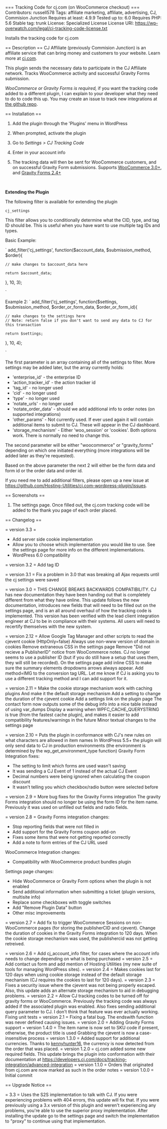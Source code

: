 === Tracking Code for cj.com (on WooCommerce checkout) ===
Contributors: russell578
Tags: affiliate marketing, affiliate, advertising, CJ, Commision Junction
Requires at least: 4.9.9
Tested up to: 6.0
Requires PHP: 5.6
Stable tag: trunk
License: Specialized License
License URI: https://wp-overwatch.com/legal/cj-tracking-code-license.txt

Installs the tracking code for cj.com

== Description ==
CJ Affiliate (previously Commision Junction) is an affiliate service that can bring money and customers to your website. Learn more at [cj.com](cj.com).

This plugin sends the necessary data to participate in the CJ Affiliate network. Tracks WooCommerce activity and successful Gravity Forms submission.

*WooCommerce or Gravity Forms is required,* if you want the tracking code added to a different plugin, I can explain to your developer what they need to do to code this up. You may create an issue to track new integrations at [the github repo](https://github.com/Hosting-Utilities/cj.com-wordpress-plugin/issues).

== Installation ==

1) Add the plugin through the 'Plugins' menu in WordPress

2) When prompted, activate the plugin

3) Go to *Settings > CJ Tracking Code*

4) Enter in your account info

5) The tracking data will then be sent for WooCommerce customers, and on successful Gravity Form submissions.
Supports [WooCommerce 3.0+](https://wordpress.org/plugins/woocommerce/#installation), and [Gravity Forms 2.4+](https://www.gravityforms.com/)

<br/>

**Extending the Plugin**

The following filter is available for extending the plugin

`cj_settings`

This filter allows you to conditionally determine what the CID, type, and tag ID should be. This is useful when you have want to use multiple tag IDs and types.

Basic Example:

`
add_filter('cj_settings', function($account_data, $submission_method, $order){

    // make changes to $account_data here

    return $account_data;
}, 10, 3);

`

Example 2:
`
add_filter('cj_settings', function($settings, $submission_method, $order_or_form_data, $order_or_form_id){

    // make changes to the settings here
    // Note: return false if you don't want to send any data to CJ for this transaction

    return $settings;
}, 10, 4);

`

The first parameter is an array containing all of the settings to filter.
More settings may be added later, but the array currently holds:

* 'enterprise_id' - the enterprise ID
* 'action_tracker_id' - the action tracker id
* 'tag_id' - no longer used
* 'cid' - no longer used
* 'type' - no longer used
* 'notate_urls' - no longer used
* 'notate_order_data' - should we add additional info to order notes (on supported integrations)
* 'other_params' - Not currently used. If ever used again it will contain additional items to submit to CJ. These will appear in the CJ dashboard.
* 'storage_mechanism' - Either 'woo_session' or 'cookies'. Both options work. There is normally no need to change this.
<!--* 'limit_gravity_forms' - When true enables the next setting
* 'enabled_gravity_forms' - when limit_gravity_forms is true, CJ will only be active for forms IDs in this array. Otherwise it is active on all payment forms.
* 'blank_field_handling' - can be set to either 'ignore_blank_fields', 'ignore_0_dollar_items', or 'report_all_fields' to determine if those type of fields should be reported to CJ. The default is to report all items.-->

The second parameter will be either "woocommerce" or "gravity_forms" depending on which one initiated everything (more integrations will be added later as they're requested).

Based on the above parameter the next 2 will either be the form data and form id or the order data and order id.


If you need me to add additional filters, please open up a new issue at https://github.com/Hosting-Utilities/cj.com-wordpress-plugin/issues.

== Screenshots ==

1. The settings page. Once filled out, the cj.com tracking code will be added to the thank you page of each order placed.

== Changelog ==

= version 3.3 =
- Add server side cookie implementation
- Allow you to choose which implementation you would like to use. See the settings page for more info on the different implementations.
- WordPress 6.0 compatibility

= version 3.2 =
Add tag ID

= version 3.1 =
Fix a problem in 3.0 that was breaking all Ajax requests until the cj settings were saved

= version 3.0 =
THIS CHANGE BREAKS BACKWARDS COMPATIBILITY.
CJ has new documentation they have been handing out that is completely different from what they have online.
This update follows the new documentation, introduces new fields that will need to be filled out on the settings page, and is an all around overhaul of how the tracking code is implemented. This version has been verified with the lead client integration engineer at CJ to be in compliance with their systems. All users will need to recertify themselves with the new system.

= version 2.12 =
Allow Google Tag Manager and other scripts to read the cjevent cookie (HttpOnly=false)
Always use non-www version of domain in cookies
Remove extraneous CSS in the settings page
Remove "Did not recieve a PublisherID" notice from WooCommerce notes. CJ no longer seems to use a publisher ID (but if you do still have a setup that uses them, they will still be recorded).
On the settings page add inline CSS to make sure the summary elements dropdowns arrows always appear.
Add method=IMG to the conversion tag URL. Let me know if CJ is asking you to use a different tracking method and I can add support for it.

= version 2.11 =
Make the cookie storage mechanism work with caching plugins
And make it the default storage mechanism
Add a setting to change the duration of the cjevent cookie
Add a settings link on the plugin page
The contact form now outputs some of the debug info into a nice table instead of using var_dumps
Display a warning when WPFC_CACHE_QUERYSTRING is true (from the fastest cache plugin), and makes it easier to add compatibility features/warnings in the future
Minor textual changes to the settings page

= version 2.10 =
Puts the plugin in conformance with CJ's new rules on what characters are allowed in item names
In WordPress 5.5+ the plugin will only send data to CJ in production environments (the environment is determined by the wp_get_environment_type function)
Gravity Form Integration fixes:
 * The setting to limit which forms are used wasn't saving
 * It was sending a CJ Event of 1 instead of the actual CJ Event
 * Decimal numbers were being ignored when calculating the coupon discount
 * It wasn't telling you which checkbox/radio button were selected before

= version 2.9 =
More bug fixes for the Gravity Forms integration
The gravity Forms integration should no longer be using the form ID for the item name. Previously it was used on unfilled out fields and radio fields.

= version 2.8 =
Gravity Forms integration changes:
* Stop reporting fields that were not filled in
* Add support for the Gravity Forms coupon add-on
* Fixes some items that were not getting reported correctly
* Add a note to form entries of the CJ URL used

WooCommerce Integration changes:
* Compatibility with WooCommerce product bundles plugin

Settings page changes:
 * Hide WooCommerce or Gravity Form options when the plugin is not enabled
 * Send additional information when submitting a ticket (plugin versions, multisite info)
 * Replace some checkboxes with toggle switches
 * Add "Remove Plugin Data" button
 * Other misc improvements

= version 2.7 =
Add fix to trigger WooCommerce Sessions on non-WooCommerce pages (for storing the publisherCID and cjevent).
Change the duration of cookies in the Gravity Forms integration to 120 days.
When the cookie storage mechanism was used, the publishercid was not getting retreived.

= version 2.6 =
Add cj_account_info filter, for cases where the account info needs to change depending on what is being purchased
= version 2.5 =
Add contact us form and add mention of Hosting Utilities (my new suite of tools for managing WordPress sites).
= version 2.4 =
Makes cookies last for 120 days when using cookie storage instead of the default storage mechanism (CJ requires the cookies to last for 120 days).
= version 2.3 =
Fixes a security issue where the cjevent was not being properly escaped.
Also, this update adds an alternate storage mechanism to aid in debugging problems.
= version 2.2 =
Allow CJ tracking codes to be turned off for gravity forms or WooCommerce. Previously the tracking code was always added if the associated plugin was enabled.
Also fixes sending additional query parameter to CJ. I don't think that feature was ever actually working.
Fixing unit tests
= version 2.1 =
Fixing a fatal bug. The endswith function was never defined causing issues.
= version 2.0 =
Adding Gravity Forms support
= version 1.4.0 =
The item name is now set to SKU code if present, otherwise, the product title is used
Grabbing the cjevent is now a case-insensitive process
= version 1.3.0 =
Added support for additional currencies. Thanks to [kennyhunter16](https://wordpress.org/support/users/kennyhunter16/), the currency is now detected from the order that was placed.
= version 1.2.0 =
cj.com added some new required fields. This update brings the plugin into conformation with their documentation at https://developers.cj.com/docs/tracking-integration/advanced-integration
= version 1.1.0 =
Orders that originated from cj.com are now marked as such in the order notes
= version 1.0.0 =
Initial commit

== Upgrade Notice ==

= 3.3 =
Uses the S2S implementation to talk with CJ. If you were experiencing problems with 404 errors, this update will fix that. If you were previously using a 3.x version of this plugin and weren't experiencing any problems, you're able to use the superior proxy implementation. After installing the update go to the settings page and switch the implementation to "proxy" to continue using that implementation.
